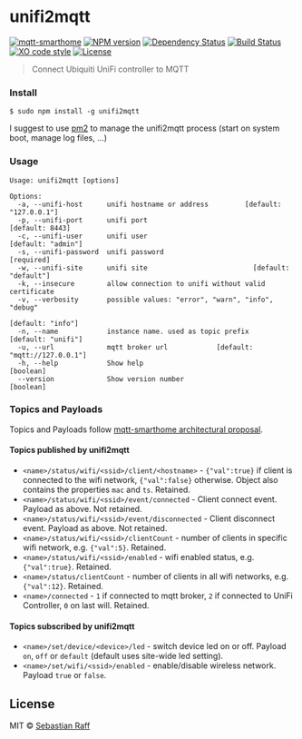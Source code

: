 # unifi2mqtt

[![mqtt-smarthome](https://img.shields.io/badge/mqtt-smarthome-blue.svg)](https://github.com/mqtt-smarthome/mqtt-smarthome)
[![NPM version](https://badge.fury.io/js/unifi2mqtt.svg)](http://badge.fury.io/js/unifi2mqtt)
[![Dependency Status](https://img.shields.io/gemnasium/hobbyquaker/unifi2mqtt.svg?maxAge=2592000)](https://gemnasium.com/github.com/hobbyquaker/unifi2mqtt)
[![Build Status](https://travis-ci.org/hobbyquaker/unifi2mqtt.svg?branch=master)](https://travis-ci.org/hobbyquaker/unifi2mqtt)
[![XO code style](https://img.shields.io/badge/code_style-XO-5ed9c7.svg)](https://github.com/sindresorhus/xo)
[![License][mit-badge]][mit-url]

> Connect Ubiquiti UniFi controller to MQTT

### Install

`$ sudo npm install -g unifi2mqtt`

I suggest to use [pm2](http://pm2.keymetrics.io/) to manage the unifi2mqtt process (start on system boot, manage log 
files, ...)

### Usage 

```
Usage: unifi2mqtt [options]

Options:
  -a, --unifi-host      unifi hostname or address         [default: "127.0.0.1"]
  -p, --unifi-port      unifi port                               [default: 8443]
  -c, --unifi-user      unifi user                            [default: "admin"]
  -s, --unifi-password  unifi password                                [required]
  -w, --unifi-site      unifi site                          [default: "default"]
  -k, --insecure        allow connection to unifi without valid certificate
  -v, --verbosity       possible values: "error", "warn", "info", "debug"
                                                               [default: "info"]
  -n, --name            instance name. used as topic prefix   [default: "unifi"]
  -u, --url             mqtt broker url            [default: "mqtt://127.0.0.1"]
  -h, --help            Show help                                      [boolean]
  --version             Show version number                            [boolean]

```

### Topics and Payloads

Topics and Payloads follow [mqtt-smarthome architectural proposal](https://github.com/mqtt-smarthome/mqtt-smarthome).

#### Topics published by unifi2mqtt

* `<name>/status/wifi/<ssid>/client/<hostname>` - `{"val":true}` if client is connected to the wifi network, `{"val":false}`
otherwise. Object also contains the properties `mac` and `ts`. Retained.
* `<name>/status/wifi/<ssid>/event/connected` - Client connect event. Payload as above. Not retained.
* `<name>/status/wifi/<ssid>/event/disconnected` - Client disconnect event. Payload as above. Not retained.
* `<name>/status/wifi/<ssid>/clientCount` - number of clients in specific wifi network, e.g. `{"val":5}`. Retained.
* `<name>/status/wifi/<ssid>/enabled` - wifi enabled status, e.g. `{"val":true}`. Retained.
* `<name>/status/clientCount` - number of clients in all wifi networks, e.g. `{"val":12}`. Retained.
* `<name>/connected` - `1` if connected to mqtt broker, `2` if connected to UniFi Controller, `0` on last will. 
Retained.


#### Topics subscribed by unifi2mqtt

* `<name>/set/device/<device>/led` - switch device led on or off. Payload `on`, `off` or `default` (default uses 
site-wide led setting).
* `<name>/set/wifi/<ssid>/enabled` - enable/disable wireless network. Payload `true` or `false`.

## License

MIT © [Sebastian Raff](https://github.com/hobbyquaker)

[mit-badge]: https://img.shields.io/badge/License-MIT-blue.svg?style=flat
[mit-url]: LICENSE
